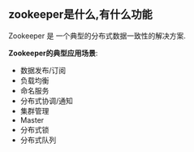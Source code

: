## zookeeper是什么,有什么功能

Zookeeper 是 一个典型的分布式数据一致性的解决方案.

**Zookeeper的典型应用场景**:

- 数据发布/订阅
- 负载均衡
- 命名服务
- 分布式协调/通知
- 集群管理
- Master
- 分布式锁
- 分布式队列